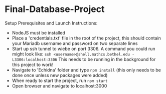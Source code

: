 # Final-Database-Project

Setup Prerequisites and Launch Instructions:
- NodeJS must be installed
- Place a 'credentials.txt' file in the root of the project, this should contain your Mariadb username and password
    on two separate lines
- Start up ssh tunnel to wiebe on port 3306. A command you could run might look like:
    ```ssh <username>@shell.mathcs.bethel.edu -L3306:localhost:3306```
    This needs to be running in the background for this project to work!
- Navigate to 'Echidna' folder and type ```npm install``` (this only needs to be done once unless new packages were added)
- When ready to start the project, run ```npm start```
- Open browser and navigate to localhost:3000

